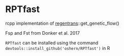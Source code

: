 # RPTfast

rcpp implementation of [regentrans](https://github.com/Snitkin-Lab-Umich/regentrans)::get_genetic_flow()

Fsp and Fst from Donker et al. 2017

`RPTfast` can be installed using the command `devtools::install_github('oshern/RPTfast')` in R

